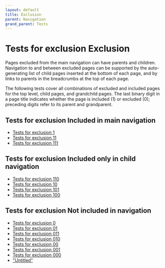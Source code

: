 ```yaml
---
layout: default
title: Exclusion
parent: Navigation
grand_parent: Tests
---
```


# Tests for exclusion Exclusion

Pages excluded from the main navigation can have parents and children. Navigation to and between excluded pages can be supported by the auto-generating list of child pages inserted at the bottom of each page, and by links to parents in the breadcrumbs at the top of each page.

The following tests cover all combinations of excluded and included pages for the top level, child pages, and grandchild pages. The last binary digit in a page title indicates whether the page is included (1) or excluded (0); preceding digits refer to its parent and grandparent.

## Tests for exclusion Included in main navigation

- [Tests for exclusion 1](1/)
- [Tests for exclusion 11](11/)
- [Tests for exclusion 111](111/)

## Tests for exclusion Included only in child navigation

- [Tests for exclusion 110](110/)
- [Tests for exclusion 10](10/)
- [Tests for exclusion 101](101/)
- [Tests for exclusion 100](100/)

## Tests for exclusion Not included in navigation

- [Tests for exclusion 0](0/)
- [Tests for exclusion 01](01/)
- [Tests for exclusion 011](011/)
- [Tests for exclusion 010](010/)
- [Tests for exclusion 00](00/)
- [Tests for exclusion 001](001/)
- [Tests for exclusion 000](000/)
- ["Untitled"](untitled/)
